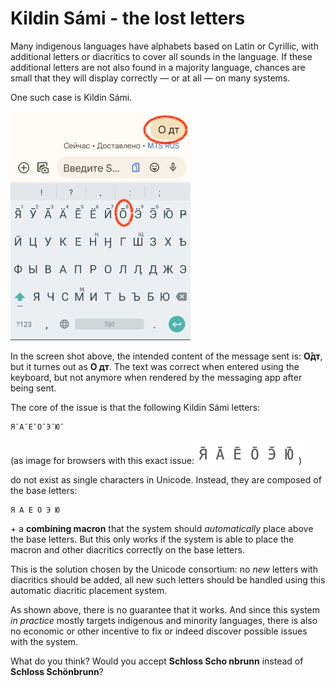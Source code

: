 # Kildin Sámi - the lost letters

Many indigenous languages have alphabets based on Latin or Cyrillic, with additional letters or diacritics to cover all sounds in the language. If these additional letters are not also found in a majority language, chances are small that they will display correctly — or at all — on many systems.

One such case is Kildin Sámi.

![Kildin Sámi screen shot](img/kildinsami-focus.jpg)

In the screen shot above, the intended content of the message sent is: **О̄дт**, but it turnes out as **О дт**. The text was correct when entered using the keyboard, but not anymore when rendered by the messaging app after being sent.

The core of the issue is that the following Kildin Sámi letters:

```
Я̄ А̄ Е̄ О̄ Э̄ Ю̄
```
(as image for browsers with this exact issue: ![Kilding Sámi letters](img/kildinsami-letters.png))

do not exist as single characters in Unicode. Instead, they are composed of the base letters:

```
Я А Е О Э Ю
```

\+ a **combining macron** that the system should *automatically* place above the base letters. But this only works if the system is able to place the macron and other diacritics correctly on the base letters.

This is the solution chosen by the Unicode consortium: no *new* letters with diacritics should be added, all new such letters should be handled using this automatic diacritic placement system.

As shown above, there is no guarantee that it works. And since this system *in practice* mostly targets indigenous and minority languages, there is also no economic or other incentive to fix or indeed discover possible issues with the system.

What do you think? Would you accept **Schloss Scho nbrunn** instead of **Schloss Schönbrunn**?
